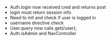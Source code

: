 - Auth.login now received cred and returns post
- login must return session info
- Need to init and check if user is logged in
- username directive check
- User.query now calls get(/user);
- Auth.isAdmin and NavController
